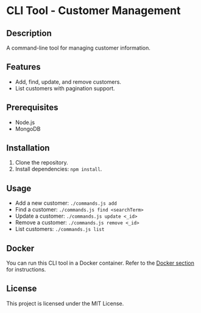 # CLI Tool - Customer Management

## Description
A command-line tool for managing customer information.

## Features
- Add, find, update, and remove customers.
- List customers with pagination support.

## Prerequisites
- Node.js
- MongoDB

## Installation
1. Clone the repository.
2. Install dependencies: `npm install`.

## Usage
- Add a new customer: `./commands.js add`
- Find a customer: `./commands.js find <searchTerm>`
- Update a customer: `./commands.js update <_id>`
- Remove a customer: `./commands.js remove <_id>`
- List customers: `./commands.js list`

## Docker
You can run this CLI tool in a Docker container. Refer to the [Docker section](#docker) for instructions.

## License
This project is licensed under the MIT License.
